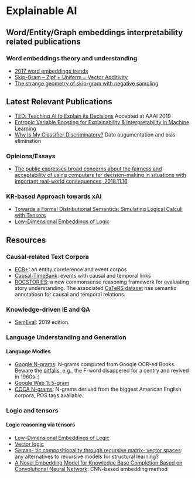# Explainable AI 

## Word/Entity/Graph embeddings interpretability related publications
### Word embeddings theory and understanding
* [2017 word embeddings trends](http://ruder.io/word-embeddings-2017/index.html#fn40)
* [Skip-Gram – Zipf + Uniform = Vector Additivity](http://www.aclweb.org/anthology/P17-1007)
* [The strange geometry of skip-gram with negative sampling](https://www.aclweb.org/anthology/D17-1308)



## Latest Relevant Publications
* [TED: Teaching AI to Explain its Decisions](https://arxiv.org/pdf/1811.04896.pdf) Accepted at AAAI 2019
* [Entropic Variable Boosting for Explainability & Interpretability in Machine Learning](https://arxiv.org/pdf/1810.07924.pdf)
* [Why Is My Classifier Discriminatory?](https://arxiv.org/pdf/1805.12002.pdf) Data augumentation and bias elimination

### Opinions/Essays 
* [The public expresses broad concerns about the fairness and acceptability of using computers for decision-making in situations with important real-world consequences, 2018.11.16](http://www.pewinternet.org/2018/11/16/public-attitudes-toward-computer-algorithms/)

### KR-based Approach towards xAI
* [Towards a Formal Distributional Semantics: Simulating Logical Calculi with Tensors](http://www.aclweb.org/anthology/S13-1001)
* [Low-Dimensional Embeddings of Logic](http://www.aclweb.org/anthology/W14-2409)

## Resources

### Causal-related Text Corpora
* [ECB+](http://www.newsreader-project.eu/results/data/the-ecb-corpus/): an entity coreference and event corpos
* [Causal-TimeBank](https://hlt-nlp.fbk.eu/technologies/causal-timebank): events with causal and temporal links
* [ROCSTORIES](http://cs.rochester.edu/nlp/rocstories/): a new commonsense reasoning framework for evaluating story understanding. The associated [CaTeRS dataset](http://cs.rochester.edu/nlp/rocstories/CaTeRS/) has semantic annotatiosn for causal and temporal relations.

### Knowledge-driven IE and QA
* [SemEval](http://alt.qcri.org/semeval2019/index.php?id=tasks): 2019 edition.

### Language Understanding and Generation 
#### Language Modles
* [Google N-grams](http://storage.googleapis.com/books/ngrams/books/datasetsv2.html): N-grams computed from Google OCR-ed Books. Beware the [pitfalls](https://www.wired.com/2015/10/pitfalls-of-studying-language-with-google-ngram/), e.g., the F-word disappered for a centry and revived in 1960s :) 
* [Google Web 1t 5-gram](https://catalog.ldc.upenn.edu/LDC2006T13)
* [COCA N-grams](https://www.ngrams.info/): N-grams derived from the biggest American English corpora, POS tags available.

### Logic and tensors

#### Logic reasoning via tensors
* [Low-Dimensional Embeddings of Logic](http://www.aclweb.org/anthology/W14-2409)
* [Vector logic](https://www.sciencedirect.com/science/article/pii/016501149290216Q)
* [Seman- tic compositionality through recursive matrix- vector spaces](https://dl.acm.org/citation.cfm?id=2391084): any alternatives to recursive models for structural learning?
* [A Novel Embedding Model for Knowledge Base Completion Based on Convolutional Neural Network](http://www.aclweb.org/anthology/N18-2053): CNN-based embedding method
